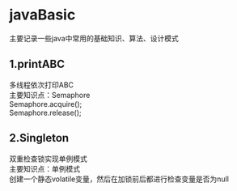 # javaBasic
主要记录一些java中常用的基础知识、算法、设计模式

## 1.printABC
多线程依次打印ABC  
主要知识点：Semaphore  
Semaphore.acquire();  
Semaphore.release();  

## 2.Singleton
双重检查锁实现单例模式  
主要知识点：单例模式  
创建一个静态volatile变量，然后在加锁前后都进行检查变量是否为null  
